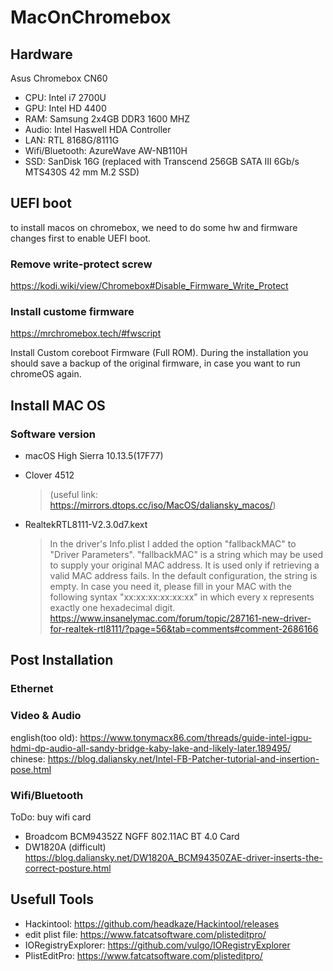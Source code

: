 # MacOnChromebox
## Hardware 
Asus Chromebox CN60
- CPU: Intel i7 2700U
- GPU: Intel HD 4400
- RAM: Samsung 2x4GB DDR3 1600 MHZ
- Audio: Intel Haswell HDA Controller
- LAN: RTL 8168G/8111G
- Wifi/Bluetooth: AzureWave AW-NB110H
- SSD: SanDisk 16G      (replaced with Transcend 256GB SATA III 6Gb/s MTS430S 42 mm M.2 SSD)

## UEFI boot
to install macos on chromebox, we need to do some hw and firmware changes first to enable UEFI boot.
### Remove write-protect screw
https://kodi.wiki/view/Chromebox#Disable_Firmware_Write_Protect

### Install custome firmware
https://mrchromebox.tech/#fwscript

Install Custom coreboot Firmware (Full ROM). During the installation you should save a backup of the original firmware, in case you want to run chromeOS again.

## Install MAC OS
### Software version
- macOS High Sierra 10.13.5(17F77)
- Clover 4512
  >(useful link: https://mirrors.dtops.cc/iso/MacOS/daliansky_macos/)
  
- RealtekRTL8111-V2.3.0d7.kext
 
  >In the driver's Info.plist I added the option "fallbackMAC" to "Driver Parameters". "fallbackMAC" is a string which may be used to supply your original MAC address. It is used only if retrieving a valid MAC address fails. In the default configuration, the string is empty. In case you need it, please fill in your MAC with the following syntax "xx:xx:xx:xx:xx:xx" in which every x represents exactly one hexadecimal digit.  https://www.insanelymac.com/forum/topic/287161-new-driver-for-realtek-rtl8111/?page=56&tab=comments#comment-2686166

## Post Installation

### Ethernet

### Video & Audio
english(too old): https://www.tonymacx86.com/threads/guide-intel-igpu-hdmi-dp-audio-all-sandy-bridge-kaby-lake-and-likely-later.189495/
chinese: https://blog.daliansky.net/Intel-FB-Patcher-tutorial-and-insertion-pose.html

### Wifi/Bluetooth

ToDo: buy wifi card

- Broadcom BCM94352Z NGFF 802.11AC BT 4.0 Card
- DW1820A (difficult) https://blog.daliansky.net/DW1820A_BCM94350ZAE-driver-inserts-the-correct-posture.html


## Usefull Tools
  - Hackintool: https://github.com/headkaze/Hackintool/releases
  - edit plist file:  https://www.fatcatsoftware.com/plisteditpro/
  - IORegistryExplorer: https://github.com/vulgo/IORegistryExplorer
  - PlistEditPro: https://www.fatcatsoftware.com/plisteditpro/
